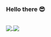 ### Hello there 😎

</br>
<a href="https://github.com/anuraghazra/github-readme-stats">
  <img align="center" src="https://github-readme-stats.vercel.app/api?username=juniorb2ss&count_private=true&theme=vue&show_icons=true&line_height=21" />
</a>
<a href="https://github.com/anuraghazra/github-readme-stats">
  <img align="center" src="https://github-readme-stats.vercel.app/api/top-langs/?username=juniorb2ss&layout=compact&theme=vue" />
</a>
